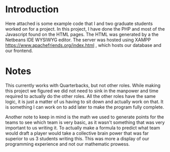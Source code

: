 # Introduction
Here attached is some example code that I and two graduate students worked on for a project. In this project, I have done the PHP and most of the Javascript found on the HTML pages. The HTML was generated by a the Netbeans IDE WYSIWYG editor. The server was hosted using XAMPP https://www.apachefriends.org/index.html , which hosts our database and our frontend.

# Notes
This currently works with Quarterbacks, but not other roles. While making this project we figured we did not need to sink in the manpower and time required to actually do the other roles. All the other roles have the same logic, it is just a matter of us having to sit down and actually work on that. It is something I can work on to add later to make the program fully complete.

Another note to keep in mind is the math we used to generate points for the teams to see which team is very basic, as it wasn't something that was very important to us writing it. To actually make a formula to predict what team would draft a player would take a collective brain power that was far superior to us 3 students writing this. This was more a display of our programming experience and not our mathematic prowess.
